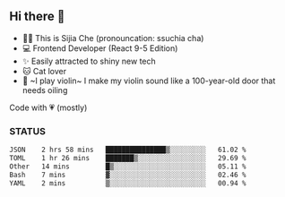 ## Hi there 👋

- 🙋‍♀️ This is Sijia Che (pronouncation: ssuchia cha)
- 💻 Frontend Developer (React 9-5 Edition)
- ✨ Easily attracted to shiny new tech
- 🐱 Cat lover
- 🌟 ~I play violin~ I make my violin sound like a 100-year-old door that needs oiling

Code with 💗 (mostly)

### STATUS
<!--START_SECTION:waka-->

```txt
JSON    2 hrs 58 mins   ███████████████▒░░░░░░░░░   61.02 %
TOML    1 hr 26 mins    ███████▒░░░░░░░░░░░░░░░░░   29.69 %
Other   14 mins         █▒░░░░░░░░░░░░░░░░░░░░░░░   05.11 %
Bash    7 mins          ▓░░░░░░░░░░░░░░░░░░░░░░░░   02.46 %
YAML    2 mins          ▒░░░░░░░░░░░░░░░░░░░░░░░░   00.94 %
```

<!--END_SECTION:waka-->
